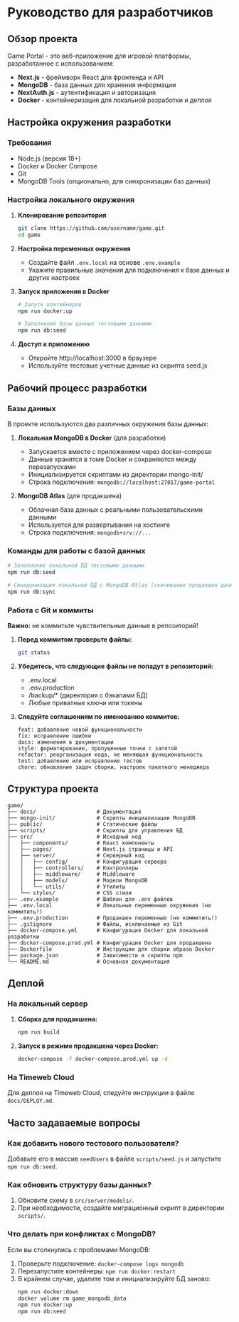 # Руководство для разработчиков

## Обзор проекта

Game Portal - это веб-приложение для игровой платформы, разработанное с использованием:
- **Next.js** - фреймворк React для фронтенда и API
- **MongoDB** - база данных для хранения информации
- **NextAuth.js** - аутентификация и авторизация
- **Docker** - контейнеризация для локальной разработки и деплоя

## Настройка окружения разработки

### Требования

- Node.js (версия 18+)
- Docker и Docker Compose
- Git
- MongoDB Tools (опционально, для синхронизации баз данных)

### Настройка локального окружения

1. **Клонирование репозитория**
   ```bash
   git clone https://github.com/username/game.git
   cd game
   ```

2. **Настройка переменных окружения**
   - Создайте файл `.env.local` на основе `.env.example`
   - Укажите правильные значения для подключения к базе данных и других настроек

3. **Запуск приложения в Docker**
   ```bash
   # Запуск контейнеров
   npm run docker:up
   
   # Заполнение базы данных тестовыми данными
   npm run db:seed
   ```

4. **Доступ к приложению**
   - Откройте http://localhost:3000 в браузере
   - Используйте тестовые учетные данные из скрипта seed.js

## Рабочий процесс разработки

### Базы данных

В проекте используются два различных окружения базы данных:

1. **Локальная MongoDB в Docker** (для разработки)
   - Запускается вместе с приложением через docker-compose
   - Данные хранятся в томе Docker и сохраняются между перезапусками
   - Инициализируется скриптами из директории mongo-init/
   - Строка подключения: `mongodb://localhost:27017/game-portal`

2. **MongoDB Atlas** (для продакшена)
   - Облачная база данных с реальными пользовательскими данными
   - Используется для развертывания на хостинге
   - Строка подключения: `mongodb+srv://...`

### Команды для работы с базой данных

```bash
# Заполнение локальной БД тестовыми данными
npm run db:seed

# Синхронизация локальной БД с MongoDB Atlas (скачивание продакшен данных)
npm run db:sync
```

### Работа с Git и коммиты

**Важно:** не коммитьте чувствительные данные в репозиторий!

1. **Перед коммитом проверьте файлы:**
   ```bash
   git status
   ```

2. **Убедитесь, что следующие файлы не попадут в репозиторий:**
   - .env.local
   - .env.production
   - /backup/* (директория с бэкапами БД)
   - Любые приватные ключи или токены

3. **Следуйте соглашениям по именованию коммитов:**
   ```
   feat: добавление новой функциональности
   fix: исправление ошибки
   docs: изменения в документации
   style: форматирование, пропущенные точки с запятой
   refactor: реорганизация кода, не меняющая функциональность
   test: добавление или исправление тестов
   chore: обновление задач сборки, настроек пакетного менеджера
   ```

## Структура проекта

```
game/
├── docs/                   # Документация
├── mongo-init/             # Скрипты инициализации MongoDB
├── public/                 # Статические файлы
├── scripts/                # Скрипты для управления БД
├── src/                    # Исходный код
│   ├── components/         # React компоненты
│   ├── pages/              # Next.js страницы и API
│   ├── server/             # Серверный код
│   │   ├── config/         # Конфигурация сервера
│   │   ├── controllers/    # Контроллеры
│   │   ├── middleware/     # Middleware
│   │   ├── models/         # Модели MongoDB
│   │   └── utils/          # Утилиты
│   └── styles/             # CSS стили
├── .env.example            # Шаблон для .env файлов
├── .env.local              # Локальные переменные окружения (не коммитить!)
├── .env.production         # Продакшен переменные (не коммитить!)
├── .gitignore              # Файлы, исключаемые из Git
├── docker-compose.yml      # Конфигурация Docker для локальной разработки
├── docker-compose.prod.yml # Конфигурация Docker для продакшена
├── Dockerfile              # Инструкции для сборки образа Docker
├── package.json            # Зависимости и скрипты npm
└── README.md               # Основная документация
```

## Деплой

### На локальный сервер

1. **Сборка для продакшена:**
   ```bash
   npm run build
   ```

2. **Запуск в режиме продакшена через Docker:**
   ```bash
   docker-compose -f docker-compose.prod.yml up -d
   ```

### На Timeweb Cloud

Для деплоя на Timeweb Cloud, следуйте инструкции в файле `docs/DEPLOY.md`.

## Часто задаваемые вопросы

### Как добавить нового тестового пользователя?

Добавьте его в массив `seedUsers` в файле `scripts/seed.js` и запустите `npm run db:seed`.

### Как обновить структуру базы данных?

1. Обновите схему в `src/server/models/`.
2. При необходимости, создайте миграционный скрипт в директории `scripts/`.

### Что делать при конфликтах с MongoDB?

Если вы столкнулись с проблемами MongoDB:
1. Проверьте подключение: `docker-compose logs mongodb`
2. Перезапустите контейнеры: `npm run docker:restart`
3. В крайнем случае, удалите том и инициализируйте БД заново:
   ```bash
   npm run docker:down
   docker volume rm game_mongodb_data
   npm run docker:up
   npm run db:seed
   ``` 